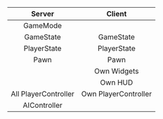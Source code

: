 
|        Server        |        Client        |
| :------------------: | :------------------: |
|       GameMode       |                      |
|      GameState       |      GameState       |
|     PlayerState      |     PlayerState      |
|         Pawn         |         Pawn         |
|                      |     Own Widgets      |
|                      |       Own HUD        |
| All PlayerController | Own PlayerController |
|     AIController     |                      |

